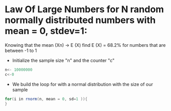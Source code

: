 #  Law Of Large Numbers for N random normally distributed numbers with mean = 0, stdev=1:

Knowing that the mean (Xn) -> E (X) find E (X) = 68.2% for numbers that are between -1 to 1

* Initialize the sample size "n" and the counter "c"
```scala
n<- 10000000
c<-0
```

* We build the loop for with a normal distribution with the size of our sample
```scala
for(i in rnorm(n, mean = 0, sd=1 )){
}
```